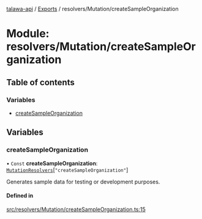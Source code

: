[talawa-api](../README.md) / [Exports](../modules.md) / resolvers/Mutation/createSampleOrganization

# Module: resolvers/Mutation/createSampleOrganization

## Table of contents

### Variables

- [createSampleOrganization](resolvers_Mutation_createSampleOrganization.md#createsampleorganization)

## Variables

### createSampleOrganization

• `Const` **createSampleOrganization**: [`MutationResolvers`](types_generatedGraphQLTypes.md#mutationresolvers)[``"createSampleOrganization"``]

Generates sample data for testing or development purposes.

#### Defined in

[src/resolvers/Mutation/createSampleOrganization.ts:15](https://github.com/PalisadoesFoundation/talawa-api/blob/806e21a/src/resolvers/Mutation/createSampleOrganization.ts#L15)
